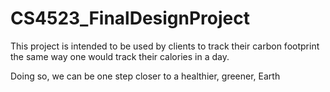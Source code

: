 # CS4523_FinalDesignProject

This project is intended to be used by clients to track their carbon footprint the same way 
one would track their calories in a day.

Doing so, we can be one step closer to a healthier, greener, Earth
